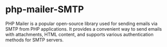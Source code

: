 # php-mailer-SMTP
PHP Mailer is a popular open-source library used for sending emails via SMTP  from PHP applications. It provides a convenient way to send emails with attachments, HTML content, and supports various authentication methods for SMTP servers.
